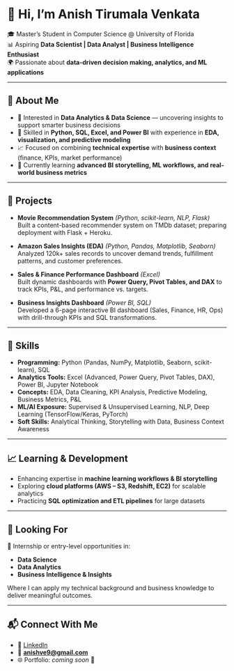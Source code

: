 # 👋 Hi, I’m Anish Tirumala Venkata  

🎓 Master’s Student in Computer Science @ University of Florida  
📊 Aspiring **Data Scientist | Data Analyst | Business Intelligence Enthusiast**  
🌍 Passionate about **data-driven decision making, analytics, and ML applications**  

---

## 🚀 About Me  
- 🎯 Interested in **Data Analytics & Data Science** — uncovering insights to support smarter business decisions  
- 🐍 Skilled in **Python, SQL, Excel, and Power BI** with experience in **EDA, visualization, and predictive modeling**  
- 📈 Focused on combining **technical expertise** with **business context** (finance, KPIs, market performance)  
- 🌱 Currently learning **advanced BI storytelling, ML workflows, and real-world business metrics**  

---

## 💼 Projects  
- **Movie Recommendation System** *(Python, scikit-learn, NLP, Flask)*  
  Built a content-based recommender system on TMDb dataset; preparing deployment with Flask + Heroku.  

- **Amazon Sales Insights (EDA)** *(Python, Pandas, Matplotlib, Seaborn)*  
  Analyzed 120k+ sales records to uncover demand trends, fulfillment patterns, and customer preferences.  

- **Sales & Finance Performance Dashboard** *(Excel)*  
  Built dynamic dashboards with **Power Query, Pivot Tables, and DAX** to track KPIs, P&L, and performance vs. targets.  

- **Business Insights Dashboard** *(Power BI, SQL)*  
  Developed a 6-page interactive BI dashboard (Sales, Finance, HR, Ops) with drill-through KPIs and SQL transformations.  

---

## 🧠 Skills  
- **Programming:** Python (Pandas, NumPy, Matplotlib, Seaborn, scikit-learn), SQL  
- **Analytics Tools:** Excel (Advanced, Power Query, Pivot Tables, DAX), Power BI, Jupyter Notebook  
- **Concepts:** EDA, Data Cleaning, KPI Analysis, Predictive Modeling, Business Metrics, P&L  
- **ML/AI Exposure:** Supervised & Unsupervised Learning, NLP, Deep Learning (TensorFlow/Keras, PyTorch)  
- **Soft Skills:** Analytical Thinking, Storytelling with Data, Business Context Awareness  

---

## 📈 Learning & Development  
- Enhancing expertise in **machine learning workflows & BI storytelling**  
- Exploring **cloud platforms (AWS – S3, Redshift, EC2)** for scalable analytics  
- Practicing **SQL optimization and ETL pipelines** for large datasets  

---

## 🤝 Looking For  
📌 Internship or entry-level opportunities in:  
- **Data Science**  
- **Data Analytics**  
- **Business Intelligence & Insights**  

Where I can apply my technical background and business knowledge to deliver meaningful outcomes.  

---

## 📬 Connect With Me  
- 🔗 [LinkedIn](https://www.linkedin.com/in/anish-tv/)  
- 📧 **anishve9@gmail.com**  
- 🌐 Portfolio: *coming soon* 🚧  

